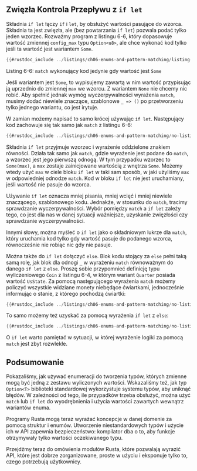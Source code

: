 <!-- ## Concise Przepływ sterowania with `if let` -->
## Zwięzła Kontrola Przepływu z `if let`

Składnia `if let` łączy `if` i `let`, by obsłużyć wartości pasujące do wzorca. Składnia ta jest zwięzła, ale (bez powtarzania `if let`) pozwala podać tylko jeden wzorzec.
Rozważmy program z listingu 6-6, który dopasowuje wartość zmiennej `config_max` typu `Option<u8>`, ale chce wykonać kod tylko jeśli ta wartość jest wariantem `Some`.

```rust
{{#rustdoc_include ../listings/ch06-enums-and-pattern-matching/listing-06-06/src/main.rs:here}}
```

<span class="caption">Listing 6-6: `match` wykonujący kod jedynie gdy wartość jest `Some`</span>

Jeśli wariantem jest `Some`, to wypisujemy zawartą w nim wartość przypisując ją uprzednio do zmiennej `max` we wzorcu.
Z wariantem `None` nie chcemy nic robić. Aby spełnić jednak wymóg wyczerpywalności wyrażenia `match`, musimy dodać niewiele znaczące, szablonowe `_ => ()` po przetworzeniu tylko jednego wariantu, co jest irytuje.

W zamian możemy napisać to samo krócej używając `if let`.
Następujący kod zachowuje się tak samo jak `match` z listingu 6-6:

```rust
{{#rustdoc_include ../listings/ch06-enums-and-pattern-matching/no-listing-12-if-let/src/main.rs:here}}
```

Składnia `if let` przyjmuje wzorzec i wyrażenie oddzielone znakiem równości.
Działa tak samo jak `match`, gdzie wyrażenie jest podane do `match`, a wzorzec jest jego pierwszą odnogą.
W tym przypadku wzorzec to `Some(max)`, a `max` zostaje zainicjowane wartością z wnętrza `Some`.
Możemy wtedy użyć `max` w ciele bloku `if let` w taki sam sposób, w jaki użyliśmy `max` w odpowiedniej odnodze `match`.
Kod w bloku `if let` nie jest uruchamiany, jeśli wartość nie pasuje do wzorca.

Używanie `if let` oznacza mniej pisania, mniej wcięć i mniej niewiele znaczącego, szablonowego kodu.
Jednakże, w stosunku do `match`, tracimy sprawdzanie wyczerpywalności.
Wybór pomiędzy `match` a `if let` zależy tego, co jest dla nas w danej sytuacji ważniejsze, uzyskanie zwięzłości czy sprawdzanie wyczerpywalności.

Innymi słowy, można myśleć o `if let` jako o składniowym lukrze dla `match`, który uruchamia kod tylko gdy wartość pasuje do podanego wzorca, równocześnie nie robiąc nic gdy nie pasuje.

Można także do `if let` dołączyć `else`.
Blok kodu stojący za `else` pełni taką samą rolę, jak blok dla odnogi `_` w wyrażeniu `match` równoważnym do danego `if let` z `else`.
Proszę sobie przypomnieć definicję typu wyliczeniowego `Coin` z listingu 6-4, w którym wariant `Quarter` posiada wartość `UsState`.
Za pomocą następującego wyrażenia `match` możemy policzyć wszystkie widziane monety niebędące ćwiartkami, jednocześnie informując o stanie, z którego pochodzą ćwiartki:

```rust
{{#rustdoc_include ../listings/ch06-enums-and-pattern-matching/no-listing-13-count-and-announce-match/src/main.rs:here}}
```

To samo możemy też uzyskać za pomocą wyrażenia `if let` z `else`:

```rust
{{#rustdoc_include ../listings/ch06-enums-and-pattern-matching/no-listing-14-count-and-announce-if-let-else/src/main.rs:here}}
```

O `if let` warto pamiętać w sytuacji, w której wyrażenie logiki za pomocą `match` jest zbyt rozwlekłe.

<!-- ## Summary -->
## Podsumowanie

Pokazaliśmy, jak używać enumeracji do tworzenia typów, których zmienne mogą być jedną z zestawu wyliczonych wartości.
Wskazaliśmy też, jak typ `Option<T>` biblioteki standardowej wykorzystuje systemu typów, aby uniknąć błędów.
W zależności od tego, ile przypadków trzeba obsłużyć, można użyć `match` lub `if let` do wyodrębnienia i użycia wartości zawartych wewnątrz wariantów enuma.

Programy Rusta mogą teraz wyrażać koncepcje w danej domenie za pomocą struktur i enumów.
Utworzenie niestandardowych typów i użycie ich w API zapewnia bezpieczeństwo: kompilator dba o to, aby funkcje otrzymywały tylko wartości oczekiwanego typu.

Przejdźmy teraz do omówienia modułów Rusta, które pozwalają wyrazić API, które jest dobrze zorganizowane, proste w użyciu i eksponuje tylko to, czego potrzebują użytkownicy.
